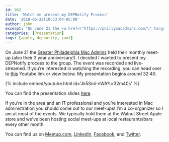 ```yaml
---
id: 962
title: 'Watch me present my DEPNotify Process'
date: '2018-06-22T10:53:04-05:00'
author: john
excerpt: "On June 21 the <a href=\"https://phillymacadmins.com/\" target=\"_blank\" rel=\"noopener\">Greater Philadelphia Mac Admins</a> held their monthly meet-up (also their 3 year anniversary!).\_ I decided I wanted to present my DEPNotify process to the group.\_ The event was recorded and live-streamed.\_ If you're interested in watching the recording, you can head over to <a href=\"https://youtu.be/Jk5Snii-nWA?t=32m40s\" target=\"_blank\" rel=\"noopener\">this</a> Youtube link..."
categories: [Presentation]
tags: [apple, depnotify, jamf]
---
```


On June 21 the [Greater Philadelphia Mac Admins](https://phillymacadmins.com/) held their monthly meet-up (also their 3 year anniversary!). I decided I wanted to present my DEPNotify process to the group. The event was recorded and live-streamed. If you’re interested in watching the recording, you can head over to [this](https://youtu.be/Jk5Snii-nWA?t=32m40s) Youtube link or view below. My presentation begins around 32:40.

{% include embed/youtube.html id='Jk5Snii-nWA?t=32m40s' %}

You can find the presentation slides [here](/assets/uploads/2018/06/DEPNotify-Presentation.pdf).

If you’re in the area and an IT professional and you’re interested in Mac administration you should come out to our meet-ups! I’m a co-organizer so I am at most of the events. We typically hold them at the Walnut Street Apple store and we’ve been hosting social meet-ups at local restaurants/bars every other month.

You can find us on [Meetup.com](https://www.meetup.com/Greater-Philadelphia-Area-Mac-Admins/), [LinkedIn](https://www.linkedin.com/groups/6966737), [Facebook](https://www.facebook.com/phillymacadmins/), and [Twitter](https://twitter.com/phillymacadmns).
